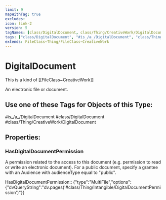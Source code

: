 ```yaml
---
limit: 9
mapWithTag: true
excludes:
icon: link-2
version: 5
tagNames: [class/DigitalDocument, class/Thing/CreativeWork/DigitalDocument, schema-org/DigitalDocument]
tags: ["class/DigitalDocument", "#is_/a_/DigitalDocument", "class/Thing/CreativeWork/DigitalDocument"]
extends: FileClass~Thing/FileClass~CreativeWork
---
```


# DigitalDocument
This is a kind of [[FileClass~CreativeWork]]

An electronic file or document.


## Use one of these Tags for Objects of this Type:

#is_/a_/DigitalDocument
#class/DigitalDocument
#class/Thing/CreativeWork/DigitalDocument

## Properties:

### HasDigitalDocumentPermission
A permission related to the access to this document (e.g. permission to read or write an electronic document). For a public document, specify a grantee with an Audience with audienceType equal to "public".

HasDigitalDocumentPermission:: {"type":"MultiFile","options":{"dvQueryString":"dv.pages('#class/Thing/Intangible/DigitalDocumentPermission')"}}


